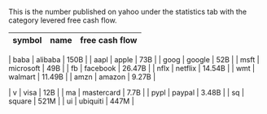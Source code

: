
This is the number published on yahoo under the statistics tab
with the category levered free cash flow.

| symbol  | name | free cash flow |
| ------------- | ------------- | -------- |

| baba | alibaba | 150B |
| aapl | apple | 73B |
| goog | google | 52B |
| msft | microsoft | 49B |
| fb | facebook | 26.47B |
| nflx | netflix | 14.54B |
| wmt | walmart | 11.49B |
| amzn | amazon | 9.27B |


| v  | visa  |  12B |
| ma | mastercard | 7.7B |
| pypl | paypal | 3.48B |
| sq | square | 521M |
| ui | ubiquiti | 447M |

